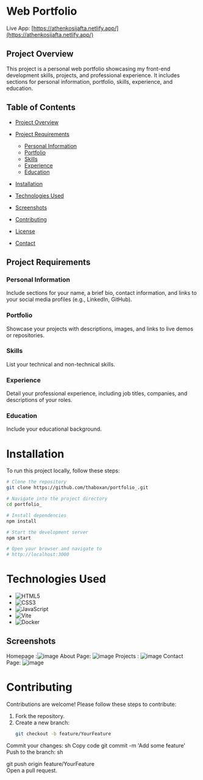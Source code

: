 # Web Portfolio

Live App: [https://athenkosijafta.netlify.app/](https://athenkosijafta.netlify.app/)

## Project Overview

This project is a personal web portfolio showcasing my front-end development skills, projects, and professional experience. It includes sections for personal information, portfolio, skills, experience, and education.

## Table of Contents

- [Project Overview](#project-overview)
- [Project Requirements](#project-requirements)
  - [Personal Information](#personal-information)
  - [Portfolio](#portfolio)
  - [Skills](#skills)
  - [Experience](#experience)
  - [Education](#education)
- [Installation](#installation)

- [Technologies Used](#technologies-used)
- [Screenshots](#screenshots)
- [Contributing](#contributing)
- [License](#license)
- [Contact](#contact)

## Project Requirements

### Personal Information

Include sections for your name, a brief bio, contact information, and links to your social media profiles (e.g., LinkedIn, GitHub).

### Portfolio

Showcase your projects with descriptions, images, and links to live demos or repositories.

### Skills

List your technical and non-technical skills.

### Experience

Detail your professional experience, including job titles, companies, and descriptions of your roles.

### Education

Include your educational background.

# Installation

To run this project locally, follow these steps:

```sh
# Clone the repository
git clone https://github.com/thaboxan/portfolio_.git

# Navigate into the project directory
cd portfolio_

# Install dependencies
npm install

# Start the development server
npm start

# Open your browser and navigate to
# http://localhost:3000
```

# Technologies Used  

- ![HTML5](https://img.shields.io/badge/-HTML5-E34F26?logo=html5&logoColor=white&style=flat)  
- ![CSS3](https://img.shields.io/badge/-CSS3-1572B6?logo=css3&logoColor=white&style=flat)  
- ![JavaScript](https://img.shields.io/badge/-JavaScript-F7DF1E?logo=javascript&logoColor=black&style=flat)  
- ![Vite](https://img.shields.io/badge/-Vite-646CFF?logo=vite&logoColor=white&style=flat)  
- ![Docker](https://img.shields.io/badge/-Docker-2496ED?logo=docker&logoColor=white&style=flat)  
   
## Screenshots
Homepage :![image](https://github.com/user-attachments/assets/fc58cd4d-2205-4055-930b-4913362bfed0)
About Page: ![image](https://github.com/user-attachments/assets/403040ec-11a1-413c-a668-0db85d8fe83f)
Projects : ![image](https://github.com/user-attachments/assets/2705a1eb-3a36-40a8-aa7f-306ad22cbaec)
Contact Page: ![image](https://github.com/user-attachments/assets/3ff090c1-de3b-4fc8-879f-638751a0c82c)

# Contributing  

Contributions are welcome! Please follow these steps to contribute:  

1. Fork the repository.  
2. Create a new branch:  
   ```sh  
   git checkout -b feature/YourFeature  
Commit your changes:
sh
Copy code
git commit -m 'Add some feature'  
Push to the branch:
sh

git push origin feature/YourFeature  
Open a pull request.
```
